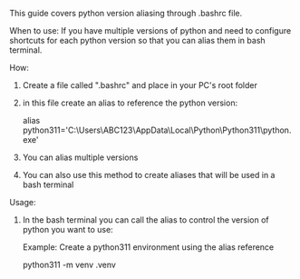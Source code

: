 This guide covers python version aliasing through .bashrc file. 

When to use: 
If you have multiple versions of python and need to configure shortcuts for each python version so that you can alias them in bash terminal. 

How: 

1. Create a file called ".bashrc" and place in your PC's root folder
2. in this file create an alias to reference the python version:

   alias python311='C:\\Users\\ABC123\\AppData\\Local\\Python\\Python311\\python.exe'

3. You can alias multiple versions
4. You can also use this method to create aliases that will be used in a bash terminal


Usage:

1. In the bash terminal you can call the alias to control the version of python you want to use:

   Example: Create a python311 environment using the alias reference

   python311 -m venv .venv

  
